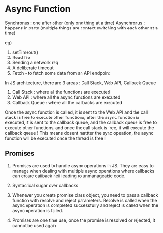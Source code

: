 # Async Function

Synchronus : one after other (only one thing at a time)
Asynchronus : happens in parts (multiple things are context switching with each other at a time)

eg)

1. setTimeout()
2. Read file
3. Sending a network req
4. A deliberate timeout
5. Fetch - to fetch some data from an API endpoint

In JS architecture, there are 3 areas : Call Stack, Web API, Callback Queue

1. Call Stack : where all the functions are executed
2. Web API : where all the async functions are executed
3. Callback Queue : where all the callbacks are executed

Once the async function is called, it is sent to the Web API and the call stack is free to execute other functions, after the async function is executed, it is sent to the callback queue, and the callback queue is free to execute other functions, and once the call stack is free, it will execute the callback queue ! This means dosent mattter the sync opeation, the async function will be executed once the thread is free !

## Promises

1. Promises are used to handle async operations in JS. They are easy to manage when dealing with multiple async operations where callbacks can create callback hell leading to unmanageable code.

2. Syntactical sugar over callbacks

3. Whenever you create promise class object, you need to pass a callback function with resolve and reject parameters. Resolve is called when the async operation is completed successfully and reject is called when the async operation is failed.

4. Promises are one time use, once the promise is resolved or rejected, it cannot be used again
